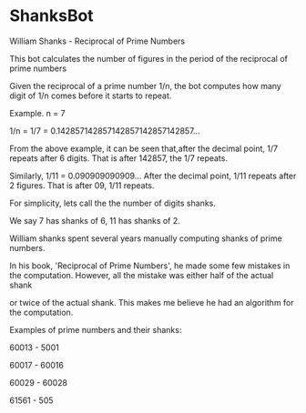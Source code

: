 # ShanksBot
William Shanks - Reciprocal of Prime Numbers

This bot calculates the number of figures in the period of the reciprocal of prime numbers

Given the reciprocal of a prime number 1/n, the bot computes how many digit of 1/n comes before it starts to repeat.

Example. n = 7

1/n = 1/7 = 0.142857142857142857142857142857...

From the above example, it can be seen that,after the decimal point, 1/7 repeats after 6 digits. That is after 142857, the 1/7 repeats.

Similarly, 1/11 = 0.090909090909... After the decimal point, 1/11 repeats after 2 figures. That is after 09, 1/11 repeats.

For simplicity, lets call the the number of digits shanks.

We say 7 has shanks of 6, 11 has shanks of 2.

William shanks spent several years manually computing shanks of prime numbers.

In his book, 'Reciprocal of Prime Numbers', he made some few mistakes in the computation. However, all the mistake was either half of the actual shank

or twice of the actual shank. This makes me believe he had an algorithm for the computation.

Examples of prime numbers and their shanks:

60013 - 5001

60017 - 60016

60029 - 60028

61561 - 505
